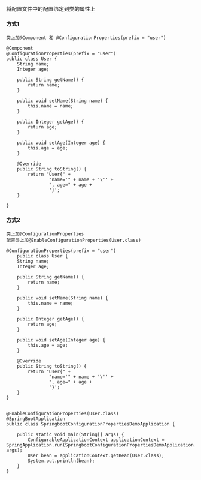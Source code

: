 将配置文件中的配置绑定到类的属性上

#### 方式1
    类上加@Component 和 @ConfigurationProperties(prefix = "user")

    @Component
    @ConfigurationProperties(prefix = "user")
    public class User {
        String name;
        Integer age;
    
        public String getName() {
            return name;
        }
    
        public void setName(String name) {
            this.name = name;
        }
    
        public Integer getAge() {
            return age;
        }
    
        public void setAge(Integer age) {
            this.age = age;
        }
    
        @Override
        public String toString() {
            return "User{" +
                    "name='" + name + '\'' +
                    ", age=" + age +
                    '}';
        }

    }

#### 方式2
    类上加@ConfigurationProperties
    配置类上加@EnableConfigurationProperties(User.class)

    @ConfigurationProperties(prefix = "user")
        public class User {
        String name;
        Integer age;
    
        public String getName() {
            return name;
        }
    
        public void setName(String name) {
            this.name = name;
        }
    
        public Integer getAge() {
            return age;
        }
    
        public void setAge(Integer age) {
            this.age = age;
        }
    
        @Override
        public String toString() {
            return "User{" +
                    "name='" + name + '\'' +
                    ", age=" + age +
                    '}';
        }
    }


    @EnableConfigurationProperties(User.class)
    @SpringBootApplication
    public class SpringbootConfigurationPropertiesDemoApplication {

        public static void main(String[] args) {
            ConfigurableApplicationContext applicationContext = SpringApplication.run(SpringbootConfigurationPropertiesDemoApplication.class, args);
            User bean = applicationContext.getBean(User.class);
            System.out.println(bean);
        }
    }